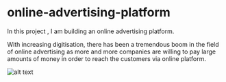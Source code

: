 # online-advertising-platform
In this project , I am building an online advertising platform.

With increasing digitisation, there has been a tremendous boom in the field of online advertising as 
more and more companies are willing to pay large amounts of money in order to reach the customers via 
online platform. 

![alt text]("high-level-design.png")